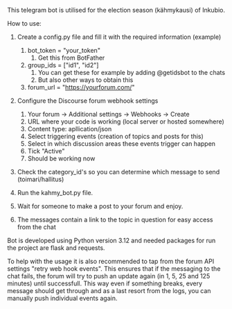 This telegram bot is utilised for the election season (kähmykausi) of Inkubio.

How to use:

1. Create a config.py file and fill it with the required information (example)
   1. bot_token = "your_token" 
      1. Get this from BotFather
   2. group_ids = ["id1", "id2"]
      1. You can get these for example by adding @getidsbot to the chats
      2. But also other ways to obtain this
   3. forum_url = "https://yourforum.com/"


2. Configure the Discourse forum webhook settings
   1. Your forum -> Additional settings -> Webhooks -> Create
   2. URL where your code is working (local server or hosted somewhere)
   3. Content type: apllication/json
   4. Select triggering events (creation of topics and posts for this)
   5. Select in which discussion areas these events trigger can happen
   6. Tick "Active"
   7. Should be working now


3. Check the category_id's so you can determine which message to send (toimari/hallitus)
4. Run the kahmy_bot.py file.
5. Wait for someone to make a post to your forum and enjoy.
6. The messages contain a link to the topic in question for easy access from the chat

Bot is developed using Python version 3.12 and needed packages for run the project are flask and requests.

To help with the usage it is also recommended to tap from the forum API settings "retry web hook events". This ensures that if the messaging to the chat fails, the forum will try to push an update again (in 1, 5, 25 and 125 minutes) until successfull.
This way even if something breaks, every message should get through and as a last resort from the logs, you can manually push individual events again.
